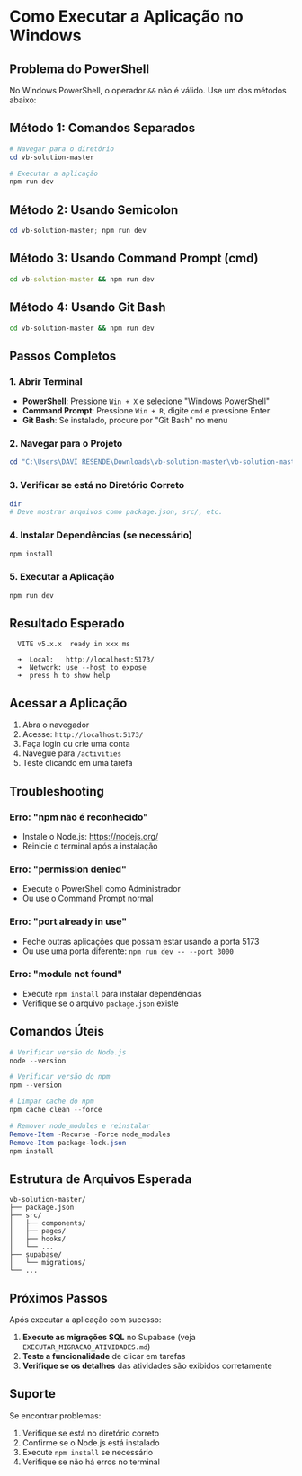 # Como Executar a Aplicação no Windows

## Problema do PowerShell
No Windows PowerShell, o operador `&&` não é válido. Use um dos métodos abaixo:

## Método 1: Comandos Separados
```powershell
# Navegar para o diretório
cd vb-solution-master

# Executar a aplicação
npm run dev
```

## Método 2: Usando Semicolon
```powershell
cd vb-solution-master; npm run dev
```

## Método 3: Usando Command Prompt (cmd)
```cmd
cd vb-solution-master && npm run dev
```

## Método 4: Usando Git Bash
```bash
cd vb-solution-master && npm run dev
```

## Passos Completos

### 1. Abrir Terminal
- **PowerShell**: Pressione `Win + X` e selecione "Windows PowerShell"
- **Command Prompt**: Pressione `Win + R`, digite `cmd` e pressione Enter
- **Git Bash**: Se instalado, procure por "Git Bash" no menu

### 2. Navegar para o Projeto
```powershell
cd "C:\Users\DAVI RESENDE\Downloads\vb-solution-master\vb-solution-master"
```

### 3. Verificar se está no Diretório Correto
```powershell
dir
# Deve mostrar arquivos como package.json, src/, etc.
```

### 4. Instalar Dependências (se necessário)
```powershell
npm install
```

### 5. Executar a Aplicação
```powershell
npm run dev
```

## Resultado Esperado
```
  VITE v5.x.x  ready in xxx ms

  ➜  Local:   http://localhost:5173/
  ➜  Network: use --host to expose
  ➜  press h to show help
```

## Acessar a Aplicação
1. Abra o navegador
2. Acesse: `http://localhost:5173/`
3. Faça login ou crie uma conta
4. Navegue para `/activities`
5. Teste clicando em uma tarefa

## Troubleshooting

### Erro: "npm não é reconhecido"
- Instale o Node.js: https://nodejs.org/
- Reinicie o terminal após a instalação

### Erro: "permission denied"
- Execute o PowerShell como Administrador
- Ou use o Command Prompt normal

### Erro: "port already in use"
- Feche outras aplicações que possam estar usando a porta 5173
- Ou use uma porta diferente: `npm run dev -- --port 3000`

### Erro: "module not found"
- Execute `npm install` para instalar dependências
- Verifique se o arquivo `package.json` existe

## Comandos Úteis

```powershell
# Verificar versão do Node.js
node --version

# Verificar versão do npm
npm --version

# Limpar cache do npm
npm cache clean --force

# Remover node_modules e reinstalar
Remove-Item -Recurse -Force node_modules
Remove-Item package-lock.json
npm install
```

## Estrutura de Arquivos Esperada
```
vb-solution-master/
├── package.json
├── src/
│   ├── components/
│   ├── pages/
│   ├── hooks/
│   └── ...
├── supabase/
│   └── migrations/
└── ...
```

## Próximos Passos
Após executar a aplicação com sucesso:

1. **Execute as migrações SQL** no Supabase (veja `EXECUTAR_MIGRACAO_ATIVIDADES.md`)
2. **Teste a funcionalidade** de clicar em tarefas
3. **Verifique se os detalhes** das atividades são exibidos corretamente

## Suporte
Se encontrar problemas:
1. Verifique se está no diretório correto
2. Confirme se o Node.js está instalado
3. Execute `npm install` se necessário
4. Verifique se não há erros no terminal
